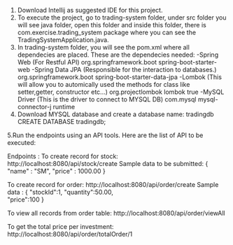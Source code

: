 1. Download Intellij as suggested IDE for this project.
2. To execute the project, go to trading-system folder, under src folder you will see java folder, open this folder and inside this folder, there is com.exercise.trading_system package where you can
see the TradingSystemApplication.java.
3. In trading-system folder, you will see the pom.xml where all dependecies are placed. These are the dependecies needed:
  -Spring Web (For Restful API)
     <dependency>
        <groupId>org.springframework.boot</groupId>
        <artifactId>spring-boot-starter-web</artifactId>
      </dependency>
  -Spring Data JPA (Responsible for the interaction to databases.)
      <dependency>
        <groupId>org.springframework.boot</groupId>
        <artifactId>spring-boot-starter-data-jpa</artifactId>
      </dependency>
  -Lombok (This will allow you to automically used the methods for class like setter,getter, constructor etc...)
     <dependency>
        <groupId>org.projectlombok</groupId>
        <artifactId>lombok</artifactId>
        <optional>true</optional>
      </dependency>
  -MySQL Driver (This is the driver to connect to MYSQL DB)
     <dependency>
        <groupId>com.mysql</groupId>
        <artifactId>mysql-connector-j</artifactId>
        <scope>runtime</scope>
      </dependency>
4. Download MYSQL database and create a database name: tradingdb   
    CREATE DATABASE tradingdb;
   
5.Run the endpoints using an API tools. Here are the list of API to be executed:

Endpoints : 
To create record for stock:
    http://localhost:8080/api/stock/create
Sample data to be submitted:
  {
   "name" : "SM",
   "price" : 1000.00
  }

To create record for order:
    http://localhost:8080/api/order/create
Sample data :
  {
    "stockId":1,
    "quantity":50.00,  
    "price":100
  }

To view all records from order table:
    http://localhost:8080/api/order/viewAll

To get the total price per investment: 
    http://localhost:8080/api/order/totalOrder/1
